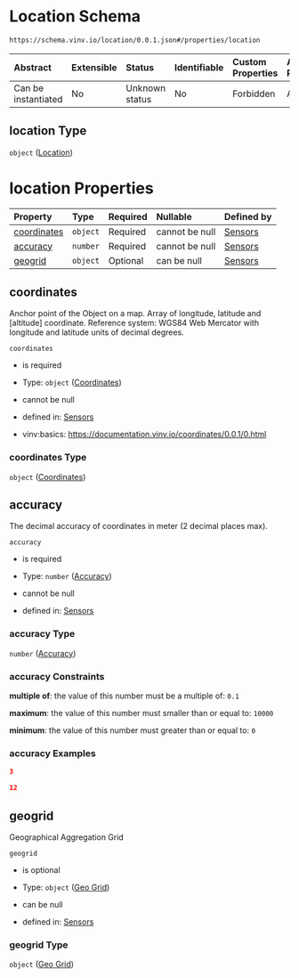 # Location Schema

```txt
https://schema.vinv.io/location/0.0.1.json#/properties/location
```



| Abstract            | Extensible | Status         | Identifiable | Custom Properties | Additional Properties | Access Restrictions | Defined In                                                                                                              |
| :------------------ | :--------- | :------------- | :----------- | :---------------- | :-------------------- | :------------------ | :---------------------------------------------------------------------------------------------------------------------- |
| Can be instantiated | No         | Unknown status | No           | Forbidden         | Allowed               | none                | [dereferenced.doc.json\*](../../../../../vinv-schemas/vinv-tree/out/0.0.1/dereferenced.doc.json "open original schema") |

## location Type

`object` ([Location](dereferenced-properties-location.md))

# location Properties

| Property                    | Type     | Required | Nullable       | Defined by                                                                                                                                                        |
| :-------------------------- | :------- | :------- | :------------- | :---------------------------------------------------------------------------------------------------------------------------------------------------------------- |
| [coordinates](#coordinates) | `object` | Required | cannot be null | [Sensors](dereferenced-properties-location-properties-coordinates.md "https://schema.vinv.io/coordinates/0.0.1.json#/properties/location/properties/coordinates") |
| [accuracy](#accuracy)       | `number` | Required | cannot be null | [Sensors](dereferenced-properties-location-properties-accuracy.md "https://schema.vinv.io/location/0.0.1.json#/properties/location/properties/accuracy")          |
| [geogrid](#geogrid)         | `object` | Optional | can be null    | [Sensors](dereferenced-properties-location-properties-geo-grid.md "https://schema.vinv.io/location/0.0.1.json#/properties/location/properties/geogrid")           |

## coordinates

Anchor point of the Object on a map. Array of longitude, latitude and \[altitude] coordinate. Reference system: WGS84 Web Mercator with longitude and latitude units of decimal degrees.

`coordinates`

*   is required

*   Type: `object` ([Coordinates](dereferenced-properties-location-properties-coordinates.md))

*   cannot be null

*   defined in: [Sensors](dereferenced-properties-location-properties-coordinates.md "https://schema.vinv.io/coordinates/0.0.1.json#/properties/location/properties/coordinates")

*   vinv:basics: https://documentation.vinv.io/coordinates/0.0.1/0.html

### coordinates Type

`object` ([Coordinates](dereferenced-properties-location-properties-coordinates.md))

## accuracy

The decimal accuracy of coordinates in meter (2 decimal places max).

`accuracy`

*   is required

*   Type: `number` ([Accuracy](dereferenced-properties-location-properties-accuracy.md))

*   cannot be null

*   defined in: [Sensors](dereferenced-properties-location-properties-accuracy.md "https://schema.vinv.io/location/0.0.1.json#/properties/location/properties/accuracy")

### accuracy Type

`number` ([Accuracy](dereferenced-properties-location-properties-accuracy.md))

### accuracy Constraints

**multiple of**: the value of this number must be a multiple of: `0.1`

**maximum**: the value of this number must smaller than or equal to: `10000`

**minimum**: the value of this number must greater than or equal to: `0`

### accuracy Examples

```json
3
```

```json
12
```

## geogrid

Geographical Aggregation Grid

`geogrid`

*   is optional

*   Type: `object` ([Geo Grid](dereferenced-properties-location-properties-geo-grid.md))

*   can be null

*   defined in: [Sensors](dereferenced-properties-location-properties-geo-grid.md "https://schema.vinv.io/location/0.0.1.json#/properties/location/properties/geogrid")

### geogrid Type

`object` ([Geo Grid](dereferenced-properties-location-properties-geo-grid.md))
